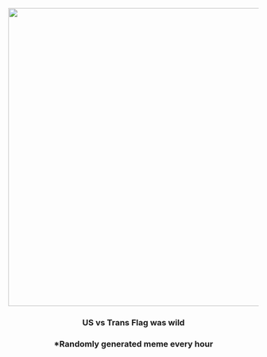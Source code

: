 <p align="center">
        <img src="https://i.redd.it/4vicpteak3r81.gif" width="600" height="600">
        </p>
        <h3 align="center">US vs Trans Flag was wild</h3>
        <h3 align="center">*Randomly generated meme every hour</h3>
    